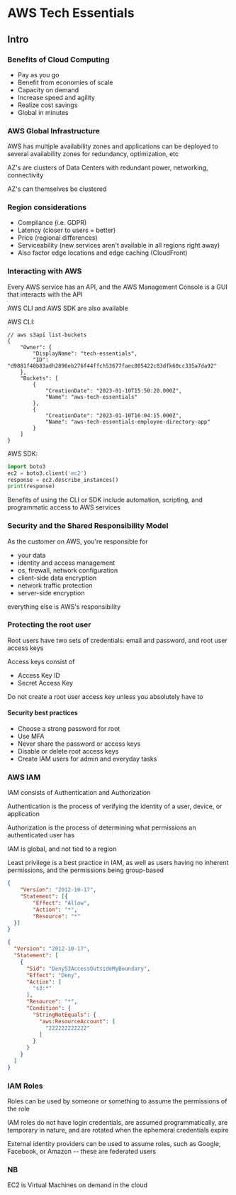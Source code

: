 # AWS Tech Essentials

## Intro

### Benefits of Cloud Computing

- Pay as you go
- Benefit from economies of scale
- Capacity on demand
- Increase speed and agility
- Realize cost savings
- Global in minutes

### AWS Global Infrastructure

AWS has multiple availability zones and applications can be deployed to several availability zones for redundancy, optimization, etc

AZ's are clusters of Data Centers with redundant power, networking, connectivity

AZ's can themselves be clustered

### Region considerations

- Compliance (i.e. GDPR)
- Latency (closer to users = better)
- Price (regional differences)
- Serviceability (new services aren't available in all regions right away)
- Also factor edge locations and edge caching (CloudFront)

### Interacting with AWS

Every AWS service has an API, and the AWS Management Console is a GUI that interacts with the API

AWS CLI and AWS SDK are also available

AWS CLI:

```json5
// aws s3api list-buckets
{
    "Owner": {
        "DisplayName": "tech-essentials", 
        "ID": "d9881f40b83adh2896eb276f44ffch53677faec805422c83dfk60cc335a7da92"
    }, 
    "Buckets": [
        {
            "CreationDate": "2023-01-10T15:50:20.000Z", 
            "Name": "aws-tech-essentials"
        }, 
        {
            "CreationDate": "2023-01-10T16:04:15.000Z", 
            "Name": "aws-tech-essentials-employee-directory-app"
        } 
    ]
}
```

AWS SDK:

```python
import boto3
ec2 = boto3.client('ec2')
response = ec2.describe_instances()
print(response)
```

Benefits of using the CLI or SDK include automation, scripting, and programmatic access to AWS services

### Security and the Shared Responsibility Model

As the customer on AWS, you're responsible for 
- your data 
- identity and access management
- os, firewall, network configuration
- client-side data encryption
- network traffic protection
- server-side encryption

everything else is AWS's responsibility

### Protecting the root user

Root users have two sets of credentials: email and password, and root user access keys

Access keys consist of

- Access Key ID
- Secret Access Key

Do not create a root user access key unless you absolutely have to

#### Security best practices

- Choose a strong password for root
- Use MFA
- Never share the password or access keys
- Disable or delete root access keys
- Create IAM users for admin and everyday tasks

### AWS IAM

IAM consists of Authentication and Authorization

Authentication is the process of verifying the identity of a user, device, or application

Authorization is the process of determining what permissions an authenticated user has

IAM is global, and not tied to a region

Least privilege is a best practice in IAM, as well as users having no inherent permissions, and the permissions 
being group-based

```json
{
    "Version": "2012-10-17",
    "Statement": [{
        "Effect": "Allow",
        "Action": "*",
        "Resource": "*"
  }]
}
```

```json
{
  "Version": "2012-10-17",
  "Statement": [
    {
      "Sid": "DenyS3AccessOutsideMyBoundary",
      "Effect": "Deny",
      "Action": [
        "s3:*"
      ],
      "Resource": "*",
      "Condition": {
        "StringNotEquals": {
          "aws:ResourceAccount": [
            "222222222222"
          ]
        }
      }
    }
  ]
}
```

### IAM Roles

Roles can be used by someone or something to assume the permissions of the role

IAM roles do not have login credentials, are assumed programmatically, are temporary in nature, and are rotated when 
the ephemeral credentials expire

External identity providers can be used to assume roles, such as Google, Facebook, or Amazon -- these are federated 
users

### NB

EC2 is Virtual Machines on demand in the cloud
